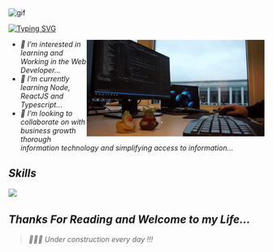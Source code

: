<img src="https://github.com/abdoachhoubi/abdoachhoubi/blob/main/gifs/Hi.gif" width="30" alt="gif" />

<a href="https://git.io/typing-svg"><img src="https://readme-typing-svg.demolab.com?font=Amatic+SC&weight=700&size=30&pause=1000&width=435&lines=Hello%2C+my+name+is+Maykon+Felix+%F0%9F%98%89;I+am+Web+Developer+%F0%9F%93%9F;Welcome+to+my+Github+" alt="Typing SVG" /></a>

<em>
  
  <img width="350" height="190" align="right" src="/Assests/giphy.gif">
  <ul>
    <li> 👀 I’m interested in learning and Working in the Web Developer...</li>
    <li>🌱 I’m currently learning Node, ReactJS and Typescript...</li>
    <li>💞️ I’m looking to collaborate on with business growth thorough information technology and simplifying access to information...</li>
  </ul>
    
   ## **Skills**
  <p align="left">
    <a href="#">
      <img src="https://skillicons.dev/icons?i=html,css,js,bootstrap,ts,react,nodejs,tailwindcss,github,mysql,vscode)" />  
    </a>
  </p>


## *Thanks For Reading and Welcome to my Life...*

> 👨🏽‍💻 Under construction every day !!!
<!---
MaykonFelix/MaykonFelix is a ✨ special ✨ repository because its `README.md` (this file) appears on your GitHub profile.
You can click the Preview link to take a look at your changes.
--->

